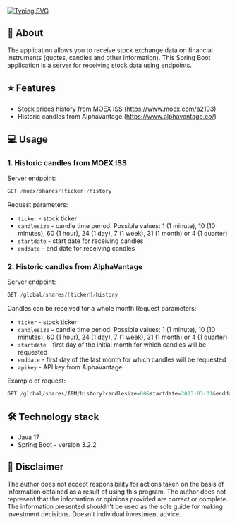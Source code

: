 [![Typing SVG](https://readme-typing-svg.demolab.com?font=Fira+Code&size=42&pause=1000&random=false&width=435&lines=Market+data+app)](https://git.io/typing-svg)
## 🚀 About
The application allows you to receive stock exchange data on financial instruments (quotes, candles and other information).
This Spring Boot application is a server for receiving stock data using endpoints.

## ⭐ Features
- Stock prices history from MOEX ISS (https://www.moex.com/a2193)
- Historic candles from AlphaVantage (https://www.alphavantage.co/)

## 💻 Usage
### 1. Historic candles from MOEX ISS 
Server endpoint:
```java
GET /moex/shares/[ticker]/history
```
Request parameters:
* `ticker` - stock ticker
* `candlesize` - candle time period. Possible values: 1 (1 minute), 10 (10 minutes), 60 (1 hour), 24 (1 day), 7 (1 week), 31 (1 month) or 4 (1 quarter)
* `startdate` - start date for receiving candles
* `enddate` - end date for receiving candles

### 2. Historic candles from AlphaVantage
Server endpoint:
```java
GET /global/shares/[ticker]/history
```
Candles can be received for a whole month
Request parameters:
* `ticker` - stock ticker
* `candlesize` - candle time period. Possible values: 1 (1 minute), 10 (10 minutes), 60 (1 hour), 24 (1 day), 7 (1 week), 31 (1 month) or 4 (1 quarter)
* `startdate` - first day of the initial month for which candles will be requested
* `enddate` - first day of the last month for which candles will be requested
* `apikey` - API key from AlphaVantage

Example of request:
```java
GET /global/shares/IBM/history?candlesize=60&startdate=2023-03-01&enddate=2023-04-01&apikey=token
```
## 🛠️ Technology stack
- Java 17 
- Spring Boot - version 3.2.2

## 📖 Disclaimer
The author does not accept responsibility for actions taken on the basis of information obtained as a result of using this program. The author does not represent that the information or opinions provided are correct or complete. The information presented shouldn't be used as the sole guide for making investment decisions. Doesn't individual investment advice.